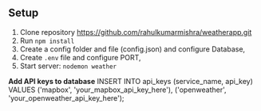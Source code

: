 ## Setup

1. Clone repository https://github.com/rahulkumarmishra/weatherapp.git
2. Run `npm install`
3. Create a config folder and file (config.json) and configure Database,
4. Create `.env` file and configure PORT,
6. Start server: `nodemon weather`

**Add API keys to database**
INSERT INTO api_keys (service_name, api_key) VALUES 
('mapbox', 'your_mapbox_api_key_here'),
('openweather', 'your_openweather_api_key_here');